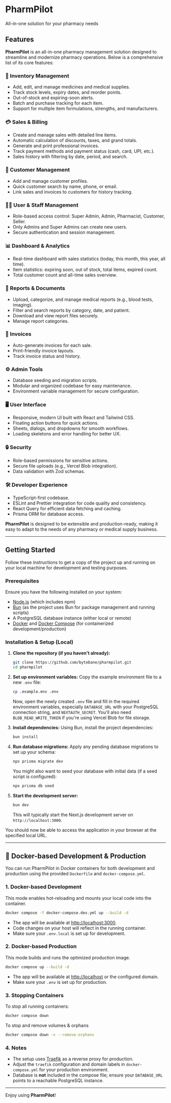 # PharmPilot

All-in-one solution for your pharmacy needs

## Features

**PharmPilot** is an all-in-one pharmacy management solution designed to streamline and modernize pharmacy operations. Below is a comprehensive list of its core features:

### 🏪 Inventory Management

- Add, edit, and manage medicines and medical supplies.
- Track stock levels, expiry dates, and reorder points.
- Out-of-stock and expiring-soon alerts.
- Batch and purchase tracking for each item.
- Support for multiple item formulations, strengths, and manufacturers.

### 💳 Sales & Billing

- Create and manage sales with detailed line items.
- Automatic calculation of discounts, taxes, and grand totals.
- Generate and print professional invoices.
- Track payment methods and payment status (cash, card, UPI, etc.).
- Sales history with filtering by date, period, and search.

### 👥 Customer Management

- Add and manage customer profiles.
- Quick customer search by name, phone, or email.
- Link sales and invoices to customers for history tracking.

### 👨‍⚕️ User & Staff Management

- Role-based access control: Super Admin, Admin, Pharmacist, Customer, Seller.
- Only Admins and Super Admins can create new users.
- Secure authentication and session management.

### 📊 Dashboard & Analytics

- Real-time dashboard with sales statistics (today, this month, this year, all time).
- Item statistics: expiring soon, out of stock, total items, expired count.
- Total customer count and all-time sales overview.

### 📁 Reports & Documents

- Upload, categorize, and manage medical reports (e.g., blood tests, imaging).
- Filter and search reports by category, date, and patient.
- Download and view report files securely.
- Manage report categories.

### 🧾 Invoices

- Auto-generate invoices for each sale.
- Print-friendly invoice layouts.
- Track invoice status and history.

### ⚙️ Admin Tools

- Database seeding and migration scripts.
- Modular and organized codebase for easy maintenance.
- Environment variable management for secure configuration.

### 🖥️ User Interface

- Responsive, modern UI built with React and Tailwind CSS.
- Floating action buttons for quick actions.
- Sheets, dialogs, and dropdowns for smooth workflows.
- Loading skeletons and error handling for better UX.

### 🔒 Security

- Role-based permissions for sensitive actions.
- Secure file uploads (e.g., Vercel Blob integration).
- Data validation with Zod schemas.

### 🛠️ Developer Experience

- TypeScript-first codebase.
- ESLint and Prettier integration for code quality and consistency.
- React Query for efficient data fetching and caching.
- Prisma ORM for database access.

**PharmPilot** is designed to be extensible and production-ready, making it easy to adapt to the needs of any pharmacy or medical supply business.

---

## Getting Started

Follow these instructions to get a copy of the project up and running on your local machine for development and testing purposes.

### Prerequisites

Ensure you have the following installed on your system:

- [Node.js](https://nodejs.org/) (which includes npm)
- [Bun](https://bun.sh/) (as the project uses Bun for package management and running scripts)
- A PostgreSQL database instance (either local or remote)
- [Docker](https://www.docker.com/) and [Docker Compose](https://docs.docker.com/compose/) (for containerized development/production)

### Installation & Setup (Local)

1. **Clone the repository (if you haven't already):**

    ```bash
    git clone https://github.com/bytebane/pharmpilot.git
    cd pharmpilot
    ```

2. **Set up environment variables:**
    Copy the example environment file to a new `.env` file:

    ```bash
    cp .example.env .env
    ```

    Now, open the newly created `.env` file and fill in the required environment variables, especially `DATABASE_URL` with your PostgreSQL connection string, and `NEXTAUTH_SECRET`. You'll also need `BLOB_READ_WRITE_TOKEN` if you're using Vercel Blob for file storage.

3. **Install dependencies:**
    Using Bun, install the project dependencies:

    ```bash
    bun install
    ```

4. **Run database migrations:**
    Apply any pending database migrations to set up your schema:

    ```bash
    npx prisma migrate dev
    ```

    You might also want to seed your database with initial data (if a seed script is configured):

    ```bash
    npx prisma db seed
    ```

5. **Start the development server:**

    ```bash
    bun dev
    ```

    This will typically start the Next.js development server on `http://localhost:3000`.

You should now be able to access the application in your browser at the specified local URL.

---

## 🐳 Docker-based Development & Production

You can run PharmPilot in Docker containers for both development and production using the provided `Dockerfile` and `docker-compose.yml`.

### 1. **Docker-based Development**

This mode enables hot-reloading and mounts your local code into the container.

```bash
docker compose -f docker-compose.dev.yml up --build -d
```

- The app will be available at [http://localhost:3000](http://localhost:3000).
- Code changes on your host will reflect in the running container.
- Make sure your `.env.local` is set up for development.

### 2. **Docker-based Production**

This mode builds and runs the optimized production image.

```bash
docker compose up --build -d
```

- The app will be available at [http://localhost](http://localhost) or the configured domain.
- Make sure your `.env` is set up for production.

### 3. **Stopping Containers**

To stop all running containers:

```bash
docker compose down
```

To stop and remove volumes & orphans

```bash
docker compose down -v --remove-orphans
```

### 4. **Notes**

- The setup uses [Traefik](https://doc.traefik.io/traefik/) as a reverse proxy for production.
- Adjust the `traefik` configuration and domain labels in `docker-compose.yml` for your production environment.
- Database is **not** included in the compose file; ensure your `DATABASE_URL` points to a reachable PostgreSQL instance.

---

Enjoy using **PharmPilot**!
